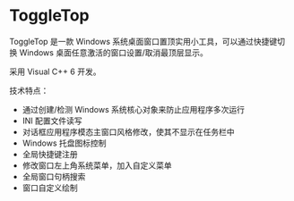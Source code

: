# ToggleTop

ToggleTop 是一款 Windows 系统桌面窗口置顶实用小工具，可以通过快捷键切换 Windows 桌面任意激活的窗口设置/取消最顶层显示。

采用 Visual C++ 6 开发。

技术特点：

+ 通过创建/检测 Windows 系统核心对象来防止应用程序多次运行
+ INI 配置文件读写
+ 对话框应用程序模态主窗口风格修改，使其不显示在任务栏中
+ Windows 托盘图标控制
+ 全局快捷键注册
+ 修改窗口左上角系统菜单，加入自定义菜单
+ 全局窗口句柄搜索
+ 窗口自定义绘制
